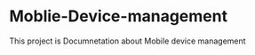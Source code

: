Moblie-Device-management
========================

This project is Documnetation about Mobile device management
